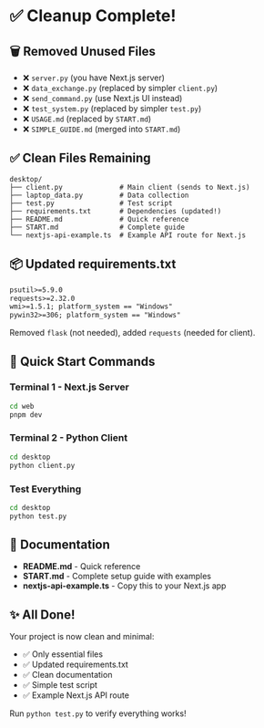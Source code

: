 # ✅ Cleanup Complete!

## 🗑️ Removed Unused Files

-   ❌ `server.py` (you have Next.js server)
-   ❌ `data_exchange.py` (replaced by simpler `client.py`)
-   ❌ `send_command.py` (use Next.js UI instead)
-   ❌ `test_system.py` (replaced by simpler `test.py`)
-   ❌ `USAGE.md` (replaced by `START.md`)
-   ❌ `SIMPLE_GUIDE.md` (merged into `START.md`)

## ✅ Clean Files Remaining

```
desktop/
├── client.py              # Main client (sends to Next.js)
├── laptop_data.py         # Data collection
├── test.py                # Test script
├── requirements.txt       # Dependencies (updated!)
├── README.md              # Quick reference
├── START.md               # Complete guide
└── nextjs-api-example.ts  # Example API route for Next.js
```

## 📦 Updated requirements.txt

```txt
psutil>=5.9.0
requests>=2.32.0
wmi>=1.5.1; platform_system == "Windows"
pywin32>=306; platform_system == "Windows"
```

Removed `flask` (not needed), added `requests` (needed for client).

## 🚀 Quick Start Commands

### Terminal 1 - Next.js Server

```bash
cd web
pnpm dev
```

### Terminal 2 - Python Client

```bash
cd desktop
python client.py
```

### Test Everything

```bash
cd desktop
python test.py
```

## 📖 Documentation

-   **README.md** - Quick reference
-   **START.md** - Complete setup guide with examples
-   **nextjs-api-example.ts** - Copy this to your Next.js app

## ✨ All Done!

Your project is now clean and minimal:

-   ✅ Only essential files
-   ✅ Updated requirements.txt
-   ✅ Clean documentation
-   ✅ Simple test script
-   ✅ Example Next.js API route

Run `python test.py` to verify everything works!
